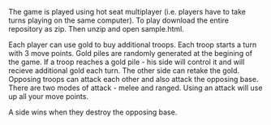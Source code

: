 The game is played using hot seat multiplayer (i.e. players have to take turns playing on the same computer). To play download the entire repository as zip. Then unzip and open sample.html.

Each player can use gold to buy additional troops. Each troop starts a turn with 3 move points. Gold piles are randomly generated at the begining of the game. If a troop reaches a gold pile - his side will control it and will recieve additional gold each turn. The other side can retake the gold.
Opposing troops can attack each other and also attack the opposing base. There are two modes of attack - melee and ranged. Using an attack will use up all your move points.

A side wins when they destroy the opposing base.
